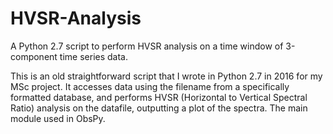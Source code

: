 # HVSR-Analysis
A Python 2.7 script to perform HVSR analysis on a time window of 3-component time series data.

This is an old straightforward script that I wrote in Python 2.7 in 2016 for my MSc project. It accesses data using the filename from a specifically formatted database, and performs HVSR (Horizontal to Vertical Spectral Ratio) analysis on the datafile, outputting a plot of the spectra. The main module used in ObsPy.
